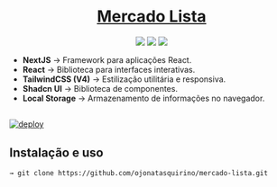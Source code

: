 # <div align="center"><a href='https://mercado-lista.vercel.app'>Mercado Lista</a></div>

<p align="center">
  <image
  src="https://img.shields.io/github/languages/count/ojonatasquirino/mercado-lista"
  />
  <image
  src="https://img.shields.io/github/languages/top/ojonatasquirino/mercado-lista"
  />
  <image
  src="https://img.shields.io/github/last-commit/ojonatasquirino/mercado-lista"
  />

</p>

- **NextJS** → Framework para aplicações React.
- **React** → Biblioteca para interfaces interativas.
- **TailwindCSS (V4)** → Estilização utilitária e responsiva.
- **Shadcn UI** → Biblioteca de componentes.
- **Local Storage** → Armazenamento de informações no navegador.

##

[![deploy](https://vercel.com/button)](https://mercado-lista.vercel.app)

## Instalação e uso

```bash
→ git clone https://github.com/ojonatasquirino/mercado-lista.git

```
